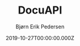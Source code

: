 ---
title: DocuAPI
github: https://github.com/bep/docuapi
demo: https://docuapi.netlify.com/
author: Bjørn Erik Pedersen
ssg:
  - Hugo
cms:
  - Markdown
date: 2019-10-27T00:00:00.000Z
description: Beautiful multilingual API documentation theme for Hugo
draft: false
publish_date: '2016-10-17T19:02:31Z'
update_date: '2022-08-03T15:33:06Z'
github_star: 613
github_fork: 187
---